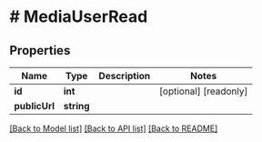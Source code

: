 # # MediaUserRead

## Properties

Name | Type | Description | Notes
------------ | ------------- | ------------- | -------------
**id** | **int** |  | [optional] [readonly]
**publicUrl** | **string** |  |

[[Back to Model list]](../../README.md#models) [[Back to API list]](../../README.md#endpoints) [[Back to README]](../../README.md)
